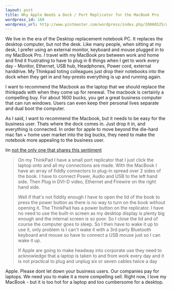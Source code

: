 ```yaml
--- 
layout: post
title: Why Apple Needs a Dock / Port Replicator for the MacBook Pro
wordpress_id: 160
wordpress_url: http://www.pintmaster.com/wordpress/index.php/20060525/why-apple-needs-a-dock-port-replicator-for-the-macbook-pro/
---
```

We live in the era of the Desktop replacement notebook PC. It replaces the desktop computer, but not the desk. Like many people, when sitting at my desk, I prefer using an external monitor, keyboard and mouse plugged in to my MacBook Pro. I travel with my MacBook pro between work and home and find it frustrating to have to plug in 6 things when I get to work every day - Monitor, Ethernet, USB hub, Headphones, Power cord, external harddrive. My Thinkpad toting colleagues just drop their notebooks into the dock when they get in and hey-presto everything is up and running again.

I want to recommend the Macbook as the laptop that we should replace the thinkpads with when they come up for renewal. The macbook is certainly a compelling buy. For about 1600 bucks, you get a great business computer that can run windows. Users can even keep their personal lives separate and dual boot the computer.

As I said, I want to recommend the Macbook, but it needs to be easy for the business user. Thats where the dock comes in. Just drop it in, and everything is connected. In order for apple to move beyond the die-hard mac fan + home user market into the big bucks, they need to make the notebook more appealing to the business user.

Im <a href="http://www.icreatemagazine.com/forum/viewtopic.php?t=193">not the only one that shares this sentiment</a>
<blockquote><span class="postbody">On my ThinkPad I have a small port replicator that I just click the laptop onto and all my connections are made. With the MacBook I have an array of fiddly connectors to plug-in spread over 2 sides of the book. I have to connect Power, Audio and USB to the left hand side. Then Plug in DVI-D video, Ethernet and Firewire on the right hand side.</span>

Well if that's not fiddily enough I have to open the lid of the book to press the power button as there is no way to turn on the book without opening it. The ThinkPad has a power button on the replicator. I have no need to use the built-in screen as my desktop display is plenty big enough and the internal screen is so poor. So I close the lid and of course the computer goes to sleep. So I then have to wake it up to use it, only problem is I can't wake it with a 3rd party Bluetooth keyboard and mouse so have to connect a USB mouse just so I can wake it up.

If Apple are going to make headway into corporate use they need to acknowledge that a laptop is taken to and from work every day and it is not practical to plug and unplug six or seven cables twice a day</blockquote>
Apple. Please dont let down your business users. Our companies pay for laptops. We need you to make it a more compelling sell. Right now, I love my MacBook - but it is too hot for a laptop and too cumbersome for a desktop.
